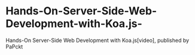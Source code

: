 # Hands-On-Server-Side-Web-Development-with-Koa.js-
Hands-On Server-Side Web Development with Koa.js[video], published by PaPckt
